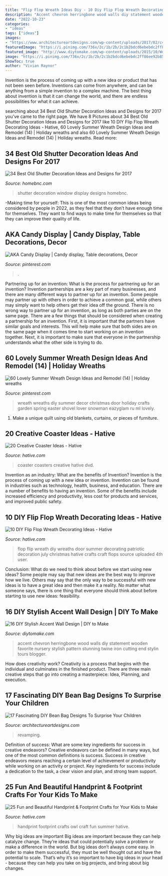 ```yaml
---
title: "Flip Flop Wreath Ideas Diy - 10 Diy Flip Flop Wreath Decorating Ideas"
description: "Accent chevron herringbone wood walls diy statement wooden favorite nursery stylish pattern stunning twine iron cutting end stylin tours blogger"
date: "2022-10-23"
categories:
- "ideas"
tags: ["ideas"]
images:
- "https://www.architectureartdesigns.com/wp-content/uploads/2017/02/c41a8411afce4cb940ee821592a3918851dcfe91.jpg"
featuredImage: "https://i.pinimg.com/736x/2c/1b/2b/2c1b2bdcd6ebebdc2ff86ee92b856869.jpg"
featured_image: "http://www.diytomake.com/wp-content/uploads/2015/10/Wood-Chevron.jpg"
image: "https://i.pinimg.com/736x/2c/1b/2b/2c1b2bdcd6ebebdc2ff86ee92b856869.jpg"
ShowToc: true
author: "Vivian Raynor"
---
```



Invention is the process of coming up with a new idea or product that has not been seen before. Inventions can come from anywhere, and can be anything from a simple invention to a complex machine. The best thing about invention is that it can change the world, and there are endless possibilities for what it can achieve.

	

		
searching about 34 Best Old Shutter Decoration Ideas and Designs for 2017 you've came to the right page. We have 8 Pictures about 34 Best Old Shutter Decoration Ideas and Designs for 2017 like 10 DIY Flip Flop Wreath Decorating Ideas - Hative, 60 Lovely Summer Wreath Design Ideas and Remodel (14) | Holiday wreaths and also 60 Lovely Summer Wreath Design Ideas and Remodel (14) | Holiday wreaths. Read more:
		
    
## 34 Best Old Shutter Decoration Ideas And Designs For 2017

<img loading=lazy src="https://cdn.homebnc.com/homeimg/2017/03/27-old-shutter-decoration-ideas-homebnc.jpg" onerror="this.onerror=null;this.src='https://tse4.mm.bing.net/th?id=OIP.1fAPNpOOnZ984RAW6h6JogHaNJ&amp;pid=15.1';" alt="34 Best Old Shutter Decoration Ideas and Designs for 2017">

_Source: homebnc.com_

>shutter decoration window display designs homebnc. 

	

-Making time for yourself: This is one of the most common ideas being considered by people in 2022, as they feel that they don’t have enough time for themselves. They want to find ways to make time for themselves so that they can improve their quality of life.

    
## AKA Candy Display | Candy Display, Table Decorations, Decor

<img loading=lazy src="https://i.pinimg.com/736x/76/92/d4/7692d4f52fead4fbe8e55d09d2aa4ab3.jpg" onerror="this.onerror=null;this.src='https://tse2.mm.bing.net/th?id=OIP.HMWIKETcwMFO8zsOH0TjOQHaJ3&amp;pid=15.1';" alt="AKA Candy Display | Candy display, Table decorations, Decor">

_Source: pinterest.com_

>. 

	

Partnering up for an invention: What is the process for partnering up for an invention?
Invention partnerships are a key part of many businesses, and there are many different ways to partner up for an invention. Some people may partner up with others in order to achieve a common goal, while others may simply want to help others get their idea off the ground. There is no wrong way to partner up for an invention, as long as both parties are on the same page.
There are a few things that should be considered when creating a partnership for an invention. First, it is important that the partners have similar goals and interests. This will help make sure that both sides are on the same page when it comes time to start working on an invention together. Next, it is important to make sure that everyone in the partnership understands what the other side is trying to do.

    
## 60 Lovely Summer Wreath Design Ideas And Remodel (14) | Holiday Wreaths

<img loading=lazy src="https://i.pinimg.com/736x/2c/1b/2b/2c1b2bdcd6ebebdc2ff86ee92b856869.jpg" onerror="this.onerror=null;this.src='https://tse1.mm.bing.net/th?id=OIP.GRQYoRiLUKt5iFU8HCiTRwHaOq&amp;pid=15.1';" alt="60 Lovely Summer Wreath Design Ideas and Remodel (14) | Holiday wreaths">

_Source: pinterest.com_

>wreath wreaths diy summer decor christmas door holiday crafts garden spring easter shovel lover snowman eazyglam ru ml lovely. 

	

1. Make a unique quilt using old blankets, curtains, or pieces of furniture.

    
## 20 Creative Coaster Ideas - Hative

<img loading=lazy src="https://hative.com/wp-content/uploads/2014/11/coaster-ideas/dvd-coasters.jpg" onerror="this.onerror=null;this.src='https://tse3.mm.bing.net/th?id=OIP.f_KKVeUWItpW27-U2VDsRwHaJ3&amp;pid=15.1';" alt="20 Creative Coaster Ideas - Hative">

_Source: hative.com_

>coaster coasters creative hative dvd. 

	

Invention as an industry: What are the benefits of Invention?
Invention is the process of coming up with a new idea or invention. Invention can be found in industries such as technology, health, business, and education. There are a number of benefits to having an invention. Some of the benefits include increased efficiency and productivity, less cost for products and services, and improved public safety.

    
## 10 DIY Flip Flop Wreath Decorating Ideas - Hative

<img loading=lazy src="https://hative.com/wp-content/uploads/2015/02/flip-flop-wreath-ideas/6-diy-flip-flop-wreath-decorating-ideas.jpg" onerror="this.onerror=null;this.src='https://tse4.mm.bing.net/th?id=OIP.xvZDEkE53Q-p7DIlZse9iQHaJ6&amp;pid=15.1';" alt="10 DIY Flip Flop Wreath Decorating Ideas - Hative">

_Source: hative.com_

>flop flip wreath diy wreaths door summer decorating patriotic decoration july christmas hative crafts craft flops source uploaded 4th user. 

	

Conclusion: What do we need to think about before we start using new ideas?
Some people may say that new ideas are the best way to improve how we live. Others may say that the only way to be successful with new ideas is to have a great idea and then make it a reality. No matter what someone says, there is one thing that everyone should think about before starting to use new ideas: feasibility.

    
## 16 DIY Stylish Accent Wall Design | DIY To Make

<img loading=lazy src="http://www.diytomake.com/wp-content/uploads/2015/10/Wood-Chevron.jpg" onerror="this.onerror=null;this.src='https://tse3.mm.bing.net/th?id=OIP.xWtHsAG4_UhoQne3t7qExwHaMK&amp;pid=15.1';" alt="16 DIY Stylish Accent Wall Design | DIY to Make">

_Source: diytomake.com_

>accent chevron herringbone wood walls diy statement wooden favorite nursery stylish pattern stunning twine iron cutting end stylin tours blogger. 

	

How does creativity work?
Creativity is a process that begins with the individual and culminates in the finished product. There are three main creative steps that go into creating a masterpiece: Idea, Planning, and execution.

    
## 17 Fascinating DIY Bean Bag Designs To Surprise Your Children

<img loading=lazy src="https://www.architectureartdesigns.com/wp-content/uploads/2017/02/c41a8411afce4cb940ee821592a3918851dcfe91.jpg" onerror="this.onerror=null;this.src='https://tse1.mm.bing.net/th?id=OIP.aDAXp9y-lx0cVCJnxn9qiwHaGH&amp;pid=15.1';" alt="17 Fascinating DIY Bean Bag Designs To Surprise Your Children">

_Source: architectureartdesigns.com_

>revamping. 

	

Definition of success: What are some key ingredients for success in creative endeavors?
Creative endeavors can be defined in many ways, but one of the most common definitions is success. Success in creative endeavors means reaching a certain level of achievement or productivity while working on an activity or project. Key ingredients for success include a dedication to the task, a clear vision and plan, and strong team support.

    
## 25 Fun And Beautiful Handprint &amp; Footprint Crafts For Your Kids To Make

<img loading=lazy src="http://hative.com/wp-content/uploads/2015/05/handprint-footprint-crafts/22-handprint-footprint-crafts.jpg" onerror="this.onerror=null;this.src='https://tse1.mm.bing.net/th?id=OIP.dwSYd6jfqyLYwR_V5RNECAHaLK&amp;pid=15.1';" alt="25 Fun and Beautiful Handprint &amp; Footprint Crafts for Your Kids to Make">

_Source: hative.com_

>handprint footprint crafts owl craft fun summer hative. 

	

Why big ideas are important
Big ideas are important because they can help catalyze change. They’re ideas that could potentially solve a problem or make a difference in the world. But big ideas don’t always come easy. In order to make them successful, they must be well thought out and have the potential to scale.
That’s why it’s so important to have big ideas in your head - because they can help you take on big projects, and bring about big changes.


